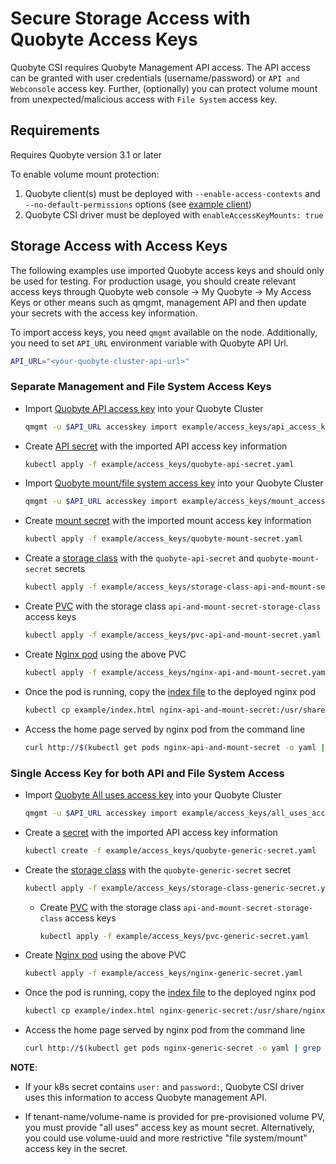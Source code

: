 # Secure Storage Access with Quobyte Access Keys

Quobyte CSI requires Quobyte Management API access. The API access can be granted with user
credentials (username/password) or `API and Webconsole` access key. Further, (optionally) you can
protect volume mount from unexpected/malicious access with `File System` access key.

## Requirements

Requires Quobyte version 3.1 or later

To enable volume mount protection:

1. Quobyte client(s) must be deployed with `--enable-access-contexts` and
  `--no-default-permissions` options (see [example client](../example/client.yaml))
2. Quobyte CSI driver must be deployed with `enableAccessKeyMounts: true`

## Storage Access with Access Keys

The following examples use imported Quobyte access keys and should only be used for testing.
For production usage, you should create relevant access keys through
 Quobyte web console -> My Quobyte -> My Access Keys or other means such as qmgmt, management API
 and then update your secrets with the access key information.

To import access keys, you need `qmgmt` available on the node. Additionally, you need to set
`API_URL` environment variable with Quobyte API Url.

```bash
API_URL="<your-quobyte-cluster-api-url>"
```

### Separate Management and File System Access Keys

* Import [Quobyte API access key](../example/access_keys/api_access_keys.csv) into your Quobyte Cluster

    ```bash
    qmgmt -u $API_URL accesskey import example/access_keys/api_access_keys.csv
    ```

* Create [API secret](../example/access_keys/quobyte-api-secret.yaml) with the imported
   API access key information

    ```bash
    kubectl apply -f example/access_keys/quobyte-api-secret.yaml
    ```

* Import [Quobyte mount/file system access key](../example/access_keys/mount_access_keys.csv) into
   your Quobyte Cluster

    ```bash
    qmgmt -u $API_URL accesskey import example/access_keys/mount_access_keys.csv
    ```

* Create [mount secret](../example/access_keys/quobyte-mount-secret.yaml) with the imported
   mount access key information

    ```bash
    kubectl apply -f example/access_keys/quobyte-mount-secret.yaml
    ```

* Create a [storage class](../example/access_keys/storage-class-api-and-mount-secret.yaml) with the `quobyte-api-secret` and `quobyte-mount-secret` secrets

    ```bash
    kubectl apply -f example/access_keys/storage-class-api-and-mount-secret.yaml
    ```

* Create [PVC](../example/access_keys/pvc-api-and-mount-secret.yaml) with the storage class `api-and-mount-secret-storage-class`
 access keys

    ```bash
    kubectl apply -f example/access_keys/pvc-api-and-mount-secret.yaml
    ```

* Create [Nginx pod](../example/access_keys/nginx-api-and-mount-secret.yaml) using the above PVC

    ```bash
    kubectl apply -f example/access_keys/nginx-api-and-mount-secret.yaml
    ```

* Once the pod is running, copy the [index file](../example/index.html) to the deployed nginx pod

    ```bash
    kubectl cp example/index.html nginx-api-and-mount-secret:/usr/share/nginx/html/
    ```

* Access the home page served by nginx pod from the command line

    ```bash
    curl http://$(kubectl get pods nginx-api-and-mount-secret -o yaml | grep ' podIP:' | awk '{print $2}'):80
    ```

### Single Access Key for both API and File System Access

* Import [Quobyte All uses access key](../example/access_keys/all_uses_access_key.csv) into your Quobyte
 Cluster

    ```bash
    qmgmt -u $API_URL accesskey import example/access_keys/all_uses_access_keys.csv
    ```

* Create a [secret](../example/access_keys/quobyte-generic-secret.yaml) with the imported
  API access key information

    ```bash
    kubectl create -f example/access_keys/quobyte-generic-secret.yaml
    ```

* Create the [storage class](example/access_keys/storage-class-generic-secret.yaml) with the `quobyte-generic-secret` secret

    ```bash
    kubectl apply -f example/access_keys/storage-class-generic-secret.yaml
    ```

  * Create [PVC](../example/access_keys/pvc-generic-secret.yaml) with the storage class `api-and-mount-secret-storage-class`
 access keys

    ```bash
    kubectl apply -f example/access_keys/pvc-generic-secret.yaml
    ```

* Create [Nginx pod](../example/access_keys/nginx-generic-secret.yaml) using the above PVC

    ```bash
    kubectl apply -f example/access_keys/nginx-generic-secret.yaml
    ```

* Once the pod is running, copy the [index file](example/index.html) to the deployed nginx pod

    ```bash
    kubectl cp example/index.html nginx-generic-secret:/usr/share/nginx/html/
    ```

* Access the home page served by nginx pod from the command line

    ```bash
    curl http://$(kubectl get pods nginx-generic-secret -o yaml | grep ' podIP:' | awk '{print $2}'):80
    ```

**NOTE**:

* If your k8s secret contains `user:` and `password:`, Quobyte CSI driver uses this information
 to access Quobyte management API.

* If tenant-name/volume-name is provided for pre-provisioned volume PV, you must provide "all uses"
  access key as mount secret. Alternatively, you could use volume-uuid and more restrictive
  "file system/mount" access key in the secret.
